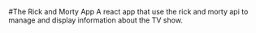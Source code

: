 #The Rick and Morty App
A react app that use the rick and morty api to manage and display information about the TV show.
